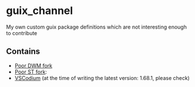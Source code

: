 # guix_channel
My own custom guix package definitions which are not interesting enough to contribute

## Contains
- [Poor DWM fork](https://github.com/brandhout/poor_dwm_fork)
- [Poor ST fork](https://github.com/brandhout/poor_st_fork):
- [VSCodium](https://github.com/VSCodium/vscodium) (at the time of writing the latest version: 1.68.1, please check)
